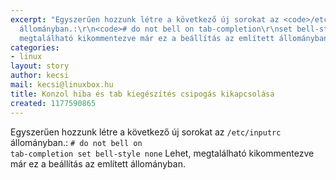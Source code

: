 ```yaml
---
excerpt: "Egyszerűen hozzunk létre a következő új sorokat az <code>/etc/inputrc</code>
  állományban.:\r\n<code># do not bell on tab-completion\r\nset bell-style none</code>\r\nLehet,
  megtalálható kikommentezve már ez a beállítás az említett állományban."
categories:
- linux
layout: story
author: kecsi
mail: kecsi@linuxbox.hu
title: Konzol hiba és tab kiegészítés csipogás kikapcsolása
created: 1177590865
---
```

Egyszerűen hozzunk létre a következő új sorokat az <code>/etc/inputrc</code> állományban.:
<code># do not bell on tab-completion
set bell-style none</code>
Lehet, megtalálható kikommentezve már ez a beállítás az említett állományban.
